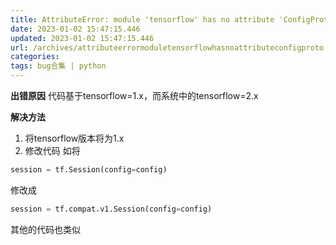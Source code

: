 ```yaml
---
title: AttributeError: module 'tensorflow' has no attribute 'ConfigProto'
date: 2023-01-02 15:47:15.446
updated: 2023-01-02 15:47:15.446
url: /archives/attributeerrormoduletensorflowhasnoattributeconfigproto
categories: 
tags: bug合集 | python
---
```


**出错原因**
代码基于tensorflow=1.x，而系统中的tensorflow=2.x

**解决方法**
1. 将tensorflow版本将为1.x
2. 修改代码
如将
```python
session = tf.Session(config=config)
```
修改成
```python
session = tf.compat.v1.Session(config=config)
```
其他的代码也类似





